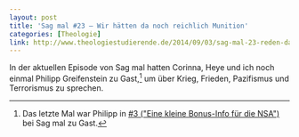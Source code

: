 ```yaml
---
layout: post
title: 'Sag mal #23 – Wir hätten da noch reichlich Munition'
categories: [Theologie]
link: http://www.theologiestudierende.de/2014/09/03/sag-mal-23-reden-das-wuerde-ich-weniger-machen
---
```


In der aktuellen Episode von Sag mal hatten Corinna, Heye und ich noch einmal Philipp Greifenstein zu Gast,[^1] um über Krieg, Frieden, Pazifismus und Terrorismus zu sprechen.

[^1]: Das letzte Mal war Philipp in [#3 ("Eine kleine Bonus-Info für die NSA")](http://www.theologiestudierende.de/2013/10/30/sag-mal-episode-3-wie-passen-stasi-2-0-und-seelsorge-zusammen/) bei Sag mal zu Gast.